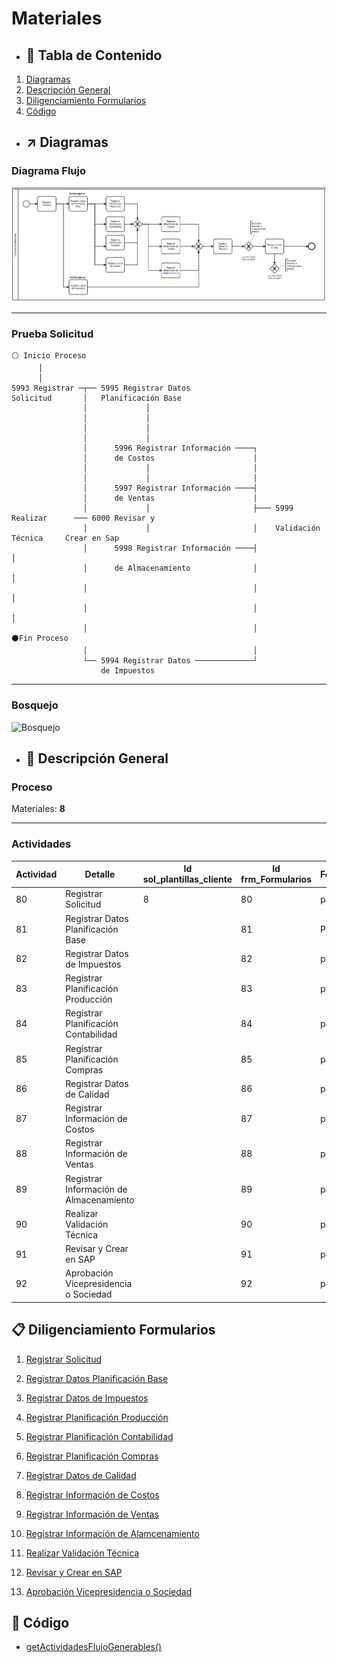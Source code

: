 # Materiales

- ## :closed_book: Tabla de Contenido

1. [Diagramas](index.md#user-content-%EF%B8%8F-diagramas "Diagramas")
2. [Descripción General](index.md#user-content--descripción-general "Descripción General")
3. [Diligenciamiento Formularios](index.md#user-content--diligenciamiento-formularios "Diligenciamiento Formularios")
4. [Código](index.md#user-content--código "Código")

- ## ↗️ Diagramas

### Diagrama Flujo

![Flujo Materiales](./images/flujo.png "Flujo Materiales")

---

### Prueba Solicitud

```
⚪ Inicio Proceso
      │
      │
5993 Registrar ─┬── 5995 Registrar Datos
Solicitud       │   Planificación Base
                │             │
                │             │
                │             │
                │             │
                │      5996 Registrar Información ────┐
                │      de Costos                      │
                │             │                       │
                │             │                       │
                │      5997 Registrar Información ────┤
                │      de Ventas                      │
                │             │                       ├─── 5999 Realizar      ─── 6000 Revisar y
                │             │                       │    Validación Técnica     Crear en Sap
                │      5998 Registrar Información ────┤                                 │
                │      de Almacenamiento              │                                 │
                │                                     │                                 │
                │                                     │                                 │
                │                                     │                           ⚫Fin Proceso
                │                                     │
                └── 5994 Registrar Datos ─────────────┘
                    de Impuestos
```

---

### Bosquejo

![Bosquejo](./images/bosquejo.png "Bosquejo")

- ## 🎏 Descripción General

### Proceso

Materiales: **8**

---

### Actividades

| Actividad | Detalle                                 | Id sol_plantillas_cliente | Id frm_Formularios | Formulario |
| --------- | --------------------------------------- | ------------------------- | ------------------ | ---------- |
| 80        | Registrar Solicitud                     | 8                         | 80                 | p8_f1      |
| 81        | Registrar Datos Planificación Base      |                           | 81                 | P8_f2      |
| 82        | Registrar Datos de Impuestos            |                           | 82                 | p8_f3      |
| 83        | Registrar Planificación Producción      |                           | 83                 | p8_f4      |
| 84        | Registrar Planificación Contabilidad    |                           | 84                 | p8_f5      |
| 85        | Registrar Planificación Compras         |                           | 85                 | p8_f6      |
| 86        | Registrar Datos de Calidad              |                           | 86                 | p8_f7      |
| 87        | Registrar Información de Costos         |                           | 87                 | p8_f8      |
| 88        | Registrar Información de Ventas         |                           | 88                 | p8_f9      |
| 89        | Registrar Información de Almacenamiento |                           | 89                 | p8_f10     |
| 90        | Realizar Validación Técnica             |                           | 90                 | p8_f11     |
| 91        | Revisar y Crear en SAP                  |                           | 91                 | p8_f12     |
| 92        | Aprobación Vicepresidencia o Sociedad   |                           | 92                 | p8_f17     |


## 📋 Diligenciamiento Formularios

1. [Registrar Solicitud](./furmularios/80_registrar_solicitud.md "Formulario Registrar Solicitud")

2. [Registrar Datos Planificación Base](./furmularios/81_registrar_datos_planificacion_base.md "Registrar Datos Planificación Base")

3. [Registrar Datos de Impuestos](./furmularios/82_registrar_datos_de_impuestos.md "Registrar Datos de Impuestos")

4. [Registrar Planificación Producción](./furmularios/83_registrar_planificacion_produccion.md "Registrar Planificación Producción")

5. [Registrar Planificación Contabilidad](./furmularios/84_registrar_planificacion_contabilidad.md "Registrar Planificación Contabilidad")

6. [Registrar Planificación Compras](./furmularios/85_registrar_planificacion_compras.md "Registrar Planificación Compras")

7. [Registrar Datos de Calidad](./furmularios/86_registrar_datos_calidad.md "Registrar Datos de Calidad")

8. [Registrar Información de Costos](./furmularios/87_registrar_informacion_de_costos.md "Registrar Información de Costos")

9. [Registrar Información de Ventas](./furmularios/88_registrar_informacion_de_ventas.md "Registrar Información de Ventas")

10. [Registrar Información de Alamcenamiento](./furmularios/89_registrar_informacion_de_almacenamiento.md "Registrar Información de Almacenamiento")

11. [Realizar Validación Técnica](./furmularios/90_realizar_validacion_tecnica.md "Realizar Validación Técnica")

12. [Revisar y Crear en SAP](./furmularios/91_revisar_y_crear_en_sap.md "Revisar y Crear en SAP")

13. [	Aprobación Vicepresidencia o Sociedad](./furmularios/92_aprobacion_videpresidencia_o_sociedad.md "Aprobación Vicepresidencia o Sociedad")

## 📝 Código

- [getActividadesFlujoGenerables()](./codigo/getActividadesFlujoGenerables.md "getActividadesFlujoGenerables()")


